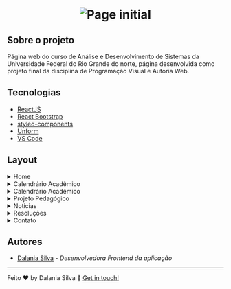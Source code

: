 <h1 align="center">
    <img alt="Page initial" src="https://res.cloudinary.com/dwufco8zm/image/upload/v1625623695/home_hftgyb.png" />
    <br>
    
</h1>

## Sobre o projeto

Página web do curso de Análise e Desenvolvimento de Sistemas da Universidade Federal do Rio Grande do norte, página desenvolvida como projeto final da disciplina
de Programação Visual e Autoria Web.


## Tecnologias


* [ReactJS](https://reactjs.org/)
* [React Bootstrap](https://react-bootstrap.github.io/) 
* [styled-components](https://maven.apache.org/) 
* [Unform](https://maven.apache.org/) 
* [VS Code](https://code.visualstudio.com/) 

## Layout
<details>
  <summary>Home</summary>
  <p align="center" style="display: flex; justify-content: center; align-items: flex-start; margin:4px">
      <img style="margin:5px" alt="Login" src="https://res.cloudinary.com/dwufco8zm/image/upload/v1625623695/home_hftgyb.png" width="800px">
    </p>
    <p align="center" style="display: flex; justify-content: center;  align-items: flex-start; margin:4px">
      <img style="margin:5px" alt="Login" src="https://res.cloudinary.com/dwufco8zm/image/upload/v1625623816/home2_qjg6aw.png" width="750px">
    </p>
</details>

<details>
  <summary>Calendrário Acadêmico </summary>
  <p align="center" style="display: flex; justify-content: center; align-items: flex-start; margin:4px">
      <img style="margin:5px" alt="Login" src="https://res.cloudinary.com/dwufco8zm/image/upload/v1625624057/calendrario_bv7rs5.png" width="750px">
    </p>
</details>

<details>
  <summary>Calendrário Acadêmico </summary>
  <p align="center" style="display: flex; justify-content: center; align-items: flex-start; margin:4px">
      <img style="margin:5px" alt="Login" src="https://res.cloudinary.com/dwufco8zm/image/upload/v1625624223/projetop_kdro73.png" width="750px">
    </p>
</details>

<details>
  <summary>Projeto Pedagógico </summary>
  <p align="center" style="display: flex; justify-content: center; align-items: flex-start; margin:4px">
      <img style="margin:5px" alt="Login" src="https://res.cloudinary.com/dwufco8zm/image/upload/v1625624223/projetop_kdro73.png" width="750px">
    </p>
</details>

<details>
  <summary>Notícias </summary>
  <p align="center" style="display: flex; justify-content: center; align-items: flex-start; margin:4px">
      <img style="margin:5px" alt="Login" src="https://res.cloudinary.com/dwufco8zm/image/upload/v1625624459/noticias_egf5iy.png" width="750px">
    </p>
</details>

<details>
  <summary>Resoluções </summary>
  <p align="center" style="display: flex; justify-content: center; align-items: flex-start; margin:4px">
      <img style="margin:5px" alt="Login" src="https://res.cloudinary.com/dwufco8zm/image/upload/v1625624644/resolucao_npmols.png" width="750px">
    </p>
</details>

<details>
  <summary>Contato </summary>
  <p align="center" style="display: flex; justify-content: center; align-items: flex-start; margin:4px">
      <img style="margin:5px" alt="Login" src="https://res.cloudinary.com/dwufco8zm/image/upload/v1625624767/contato_bxi8nb.png" width="750px">
    </p>
    <p align="center" style="display: flex; justify-content: center; align-items: flex-start; margin:4px">
      <img style="margin:5px" alt="Login" src="https://res.cloudinary.com/dwufco8zm/image/upload/v1625624767/contato_bxi8nb.png" width="750px">
    </p>
    
</details>


##  Autores
* [Dalania Silva](https://github.com/linkParaPerfil) - *Desenvolvedora Frontend da aplicação*  


---

Feito ♥ by Dalania Silva :wave: [Get in touch!](https://www.linkedin.com/in/dalania-silva-851107175/)
